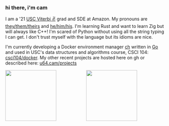 ### hi there, i'm cam

I am a '21 [USC Viterbi ✌️](https://viterbischool.usc.edu/) grad and SDE at Amazon. My pronouns are [they/them/theirs](https://pronoun.is/they/.../themselves) and [he/him/his](https://pronoun.is/he/.../himself). I'm learning Rust and want to learn Zig but will always like C++! I'm scared of Python without using all the string typing I can get. I don't trust myself with the language but its idioms are nice.

I'm currently developing a Docker environment manager [ch](https://github.com/camerondurham/ch) written in [Go](https://golang.org/) and used in USC's data structures and algorithms course, CSCI 104: [csci104/docker](https://github.com/csci104/docker). My other recent projects are hosted here on gh or described here: [u64.cam/projects](https://u64.cam/projects.html)

<div align="center">
  <a href="https://github.com/anuraghazra/github-readme-stats">
    <img height="160em" src="https://github-readme-stats.vercel.app/api?username=camerondurham&theme=buefy&show_icons=true" />
    <img height="160em" align="left" src="https://github-readme-stats.vercel.app/api/top-langs/?username=camerondurham&hide=php,html,tex&langs_count=6&layout=compact&theme=buefy" />
  </a>
</div>

<!--
**camerondurham/camerondurham** is a ✨ _special_ ✨ repository because its `README.md` (this file) appears on your GitHub profile.

<a href="https://github.com/anuraghazra/github-readme-stats">
  <img align="left" src="https://github-readme-stats.vercel.app/api/top-langs/?username=camerondurham&hide=php,html&langs_count=5&layout=compact&theme=dark" />
</a>

-->

